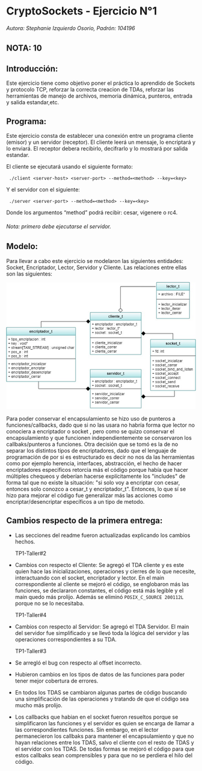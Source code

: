 # CryptoSockets - Ejercicio N°1

###### Autora: Stephanie Izquierdo Osorio, Padrón: 104196

## NOTA: 10

## Introducción:

Este ejercicio tiene como objetivo poner el práctica lo aprendido de Sockets y protocolo TCP, reforzar la correcta creacion de TDAs, reforzar las herramientas de manejo de archivos, memoria dinámica, punteros, entrada y salida estandar,etc.

## Programa:

Este ejercicio consta de establecer una conexión entre un programa cliente (emisor) y un servidor (receptor). El cliente leerá un mensaje, lo encriptará y lo enviará. El receptor debera recibirlo, decifrarlo y lo mostrará por salida estandar.

El cliente se ejecutará usando el siguiente formato:
```
 ./client <server-host> <server-port> --method=<method> --key=<key>
```

Y el servidor con el siguiente:
 ```
  ./server <server-port> --method=<method> --key=<key>
 ```
Donde los argumentos “method” podrá recibir: cesar, vigenere o rc4.
###### Nota: primero debe ejecutarse el servidor.

## Modelo:

  Para llevar a cabo este ejercicio se modelaron las siguientes entidades: Socket, Encriptador, Lector, Servidor y Cliente. Las relaciones entre ellas son las siguientes:

  ![Alt Text](entidades_tp1Re.png)

  Para poder conservar el encapsulamiento se hizo uso de punteros a funciones/callbacks, dado que si no las usara no habría forma que lector no conociera a encriptador o socket , pero como se quizo conservar el encapsulamiento y que funcionen independientemente se conservaron los callbaks/punteros a funciones.
  Otra decisión que se tomó es la de no separar los distintos tipos de encriptadores, dado que el lenguaje de programación de por si es estructurado es decir no nos da las herramientas como por ejemplo herencia, interfaces, abstracción, el hecho de hacer encriptadores especificos retorcia más el código porque había que hacer múltiples chequeos y deberían hacerse explícitamente los "includes" de forma tal que no existe la situación: "si solo voy a encriptar con cesar, entonces solo conozco a cesar_t y encriptador_t". Entonces, lo que sí se hizo para mejorar el código fue generalizar más las acciones como encriptar/desencriptar específicos a un tipo de metodo.

## Cambios respecto de la primera entrega:
 * Las secciones del readme fueron actualizadas explicando los cambios hechos.

     TP1-Taller#2
 * Cambios con respecto el Cliente:
          Se agregó el TDA cliente y es este quien hace las inicializaciones, operaciones y cierres de lo que necesite, interactuando con el socket, encriptador y lector.
          En el main correspondiente al cliente se mejoró el código, se englobaron más las funciones, se declararon constantes, el código está más legible y el main quedo más prolijo. Además se eliminó  ```POSIX_C_SOURCE 200112L ``` porque no se lo necesitaba.

    TP1-Taller#4
 * Cambios con respecto al Servidor:
          Se agregó el TDA Servidor.
          El main del servidor fue simplificado y se llevó toda la lógica del servidor y las operaciones correspondientes a su TDA.

   TP1-Taller#3
 * Se arregló el bug con respecto al offset incorrecto.

 * Hubieron cambios en los tipos de datos de las funciones para poder tener mejor cobertura de errores.

 * En todos los TDAS se cambiaron algunas partes de código buscando una simplificación de las operaciones y tratando de que el código sea mucho más prolijo.

 * Los callbacks que habian en el socket fueron resueltos porque se simplificaron las funciones y el servidor es quien se encarga de llamar a las correspondientes funciones. Sin embargo, en el lector permanecieron los callbaks para mantener el encapsulamiento y que no hayan relaciones entre los TDAS, salvo el cliente con el resto de TDAS y el servidor con los TDAS. De todas formas se mejoró el código para que estos callbaks sean comprensibles y para que no se perdiera el hilo del código.
